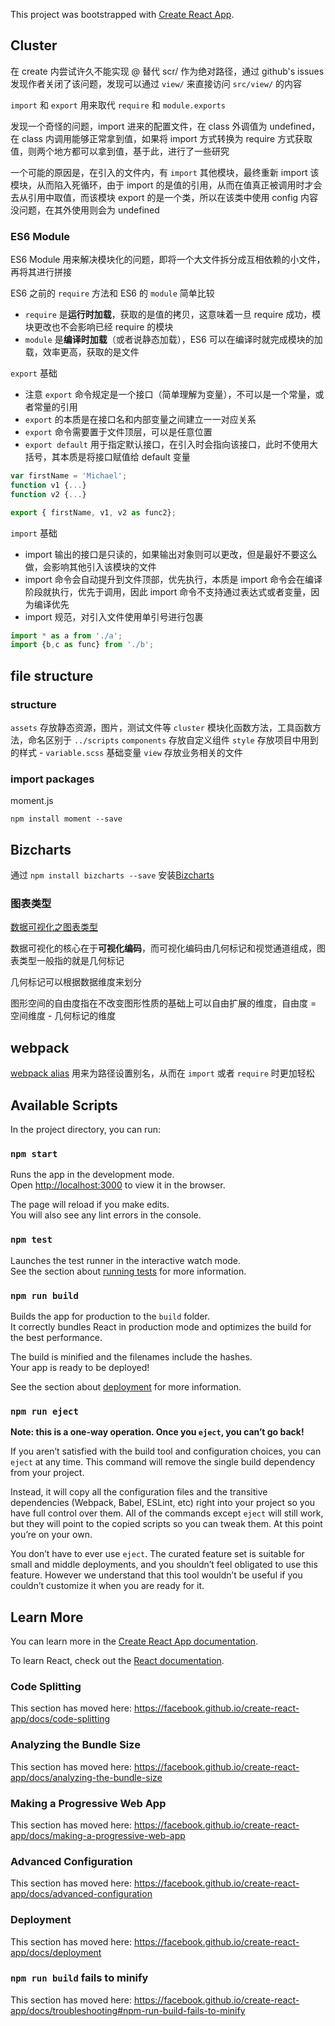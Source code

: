 This project was bootstrapped with [Create React App](https://github.com/facebook/create-react-app).

## Cluster

在 create 内尝试许久不能实现 @ 替代 scr/ 作为绝对路径，通过 github's issues 发现作者关闭了该问题，发现可以通过 `view/` 来直接访问 `src/view/` 的内容

`import` 和 `export` 用来取代 `require` 和 `module.exports`

发现一个奇怪的问题，import 进来的配置文件，在 class 外调值为 undefined，在 class 内调用能够正常拿到值，如果将 import 方式转换为 require 方式获取值，则两个地方都可以拿到值，基于此，进行了一些研究

一个可能的原因是，在引入的文件内，有 `import` 其他模块，最终重新 import 该模块，从而陷入死循环，由于 import 的是值的引用，从而在值真正被调用时才会去从引用中取值，而该模块 export 的是一个类，所以在该类中使用 config 内容没问题，在其外使用则会为 undefined 

### ES6 Module

ES6 Module 用来解决模块化的问题，即将一个大文件拆分成互相依赖的小文件，再将其进行拼接

ES6 之前的 `require` 方法和 ES6 的 `module` 简单比较
- `require` 是**运行时加载**，获取的是值的拷贝，这意味着一旦 require 成功，模块更改也不会影响已经 require 的模块
- `module` 是**编译时加载**（或者说静态加载），ES6 可以在编译时就完成模块的加载，效率更高，获取的是文件


`export` 基础
- 注意 `export` 命令规定是一个接口（简单理解为变量），不可以是一个常量，或者常量的引用
- `export` 的本质是在接口名和内部变量之间建立一一对应关系
- `export` 命令需要置于文件顶层，可以是任意位置
- `export default` 用于指定默认接口，在引入时会指向该接口，此时不使用大括号，其本质是将接口赋值给 default 变量

```javascript
var firstName = 'Michael';
function v1 {...}
function v2 {...}

export { firstName, v1, v2 as func2};
```

`import` 基础
- import 输出的接口是只读的，如果输出对象则可以更改，但是最好不要这么做，会影响其他引入该模块的文件
- import 命令会自动提升到文件顶部，优先执行，本质是 import 命令会在编译阶段就执行，优先于调用，因此 import 命令不支持通过表达式或者变量，因为编译优先
- import 规范，对引入文件使用单引号进行包裹

```javascript
import * as a from './a';
import {b,c as func} from './b'; 
```


## file structure

### structure

`assets` 存放静态资源，图片，测试文件等
`cluster` 模块化函数方法，工具函数方法，命名区别于 `../scripts`
`components` 存放自定义组件
`style` 存放项目中用到的样式
	- `variable.scss` 基础变量
`view` 存放业务相关的文件

### import packages

moment.js

`npm install moment --save`




## Bizcharts

通过 `npm install bizcharts --save` 安装[Bizcharts](https://bizcharts.net/products/bizCharts/docs/start)

### 图表类型

[数据可视化之图表类型](https://bizcharts.net/products/bizCharts/docs/chartType)

数据可视化的核心在于**可视化编码**，而可视化编码由几何标记和视觉通道组成，图表类型一般指的就是几何标记

几何标记可以根据数据维度来划分

图形空间的自由度指在不改变图形性质的基础上可以自由扩展的维度，自由度 = 空间维度 - 几何标记的维度



## webpack

[webpack alias](https://webpack.js.org/configuration/resolve/#resolvealias) 用来为路径设置别名，从而在 `import` 或者 `require` 时更加轻松



















## Available Scripts

In the project directory, you can run:

### `npm start`

Runs the app in the development mode.<br>
Open [http://localhost:3000](http://localhost:3000) to view it in the browser.

The page will reload if you make edits.<br>
You will also see any lint errors in the console.

### `npm test`

Launches the test runner in the interactive watch mode.<br>
See the section about [running tests](https://facebook.github.io/create-react-app/docs/running-tests) for more information.

### `npm run build`

Builds the app for production to the `build` folder.<br>
It correctly bundles React in production mode and optimizes the build for the best performance.

The build is minified and the filenames include the hashes.<br>
Your app is ready to be deployed!

See the section about [deployment](https://facebook.github.io/create-react-app/docs/deployment) for more information.

### `npm run eject`

**Note: this is a one-way operation. Once you `eject`, you can’t go back!**

If you aren’t satisfied with the build tool and configuration choices, you can `eject` at any time. This command will remove the single build dependency from your project.

Instead, it will copy all the configuration files and the transitive dependencies (Webpack, Babel, ESLint, etc) right into your project so you have full control over them. All of the commands except `eject` will still work, but they will point to the copied scripts so you can tweak them. At this point you’re on your own.

You don’t have to ever use `eject`. The curated feature set is suitable for small and middle deployments, and you shouldn’t feel obligated to use this feature. However we understand that this tool wouldn’t be useful if you couldn’t customize it when you are ready for it.

## Learn More

You can learn more in the [Create React App documentation](https://facebook.github.io/create-react-app/docs/getting-started).

To learn React, check out the [React documentation](https://reactjs.org/).

### Code Splitting

This section has moved here: https://facebook.github.io/create-react-app/docs/code-splitting

### Analyzing the Bundle Size

This section has moved here: https://facebook.github.io/create-react-app/docs/analyzing-the-bundle-size

### Making a Progressive Web App

This section has moved here: https://facebook.github.io/create-react-app/docs/making-a-progressive-web-app

### Advanced Configuration

This section has moved here: https://facebook.github.io/create-react-app/docs/advanced-configuration

### Deployment

This section has moved here: https://facebook.github.io/create-react-app/docs/deployment

### `npm run build` fails to minify

This section has moved here: https://facebook.github.io/create-react-app/docs/troubleshooting#npm-run-build-fails-to-minify
